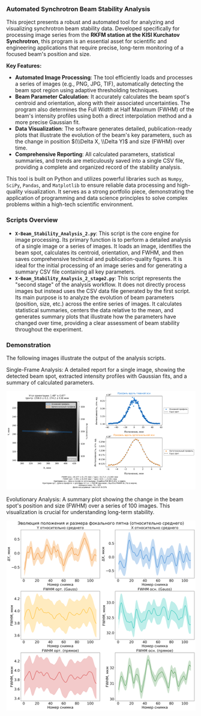 ### Automated Synchrotron Beam Stability Analysis

This project presents a robust and automated tool for analyzing and visualizing synchrotron beam stability data. Developed specifically for processing image series from the **RKFM station at the KISI Kurchatov Synchrotron**, this program is an essential asset for scientific and engineering applications that require precise, long-term monitoring of a focused beam's position and size.

**Key Features:**

  * **Automated Image Processing**: The tool efficiently loads and processes a series of images (e.g., PNG, JPG, TIF), automatically detecting the beam spot region using adaptive thresholding techniques.
  * **Beam Parameter Calculation**: It accurately calculates the beam spot's centroid and orientation, along with their associated uncertainties. The program also determines the Full Width at Half Maximum (FWHM) of the beam's intensity profiles using both a direct interpolation method and a more precise Gaussian fit.
  * **Data Visualization**: The software generates detailed, publication-ready plots that illustrate the evolution of the beam's key parameters, such as the change in position $(\\Delta X, \\Delta Y)$ and size (FWHM) over time.
  * **Comprehensive Reporting**: All calculated parameters, statistical summaries, and trends are meticulously saved into a single CSV file, providing a complete and organized record of the stability analysis.

This tool is built on Python and utilizes powerful libraries such as `Numpy`, `SciPy`, `Pandas`, and `Matplotlib` to ensure reliable data processing and high-quality visualization. It serves as a strong portfolio piece, demonstrating the application of programming and data science principles to solve complex problems within a high-tech scientific environment.

### Scripts Overview

  * **`X-Beam_Stability_Analysis_2.py`**: This script is the core engine for image processing. Its primary function is to perform a detailed analysis of a single image or a series of images. It loads an image, identifies the beam spot, calculates its centroid, orientation, and FWHM, and then saves comprehensive technical and publication-quality figures. It is ideal for the initial processing of an image series and for generating a summary CSV file containing all key parameters.
  * **`X-Beam_Stability_Analysis_2_stage2.py`**: This script represents the "second stage" of the analysis workflow. It does not directly process images but instead uses the CSV data file generated by the first script. Its main purpose is to analyze the evolution of beam parameters (position, size, etc.) across the entire series of images. It calculates statistical summaries, centers the data relative to the mean, and generates summary plots that illustrate how the parameters have changed over time, providing a clear assessment of beam stability throughout the experiment.

### Demonstration

The following images illustrate the output of the analysis scripts.

Single-Frame Analysis: A detailed report for a single image, showing the detected beam spot, extracted intensity profiles with Gaussian fits, and a summary of calculated parameters.

![stage1_sample](stage1_sample.png)

Evolutionary Analysis: A summary plot showing the change in the beam spot's position and size (FWHM) over a series of 100 images. This visualization is crucial for understanding long-term stability.

![stage2_sample](stage2_sample.png)
